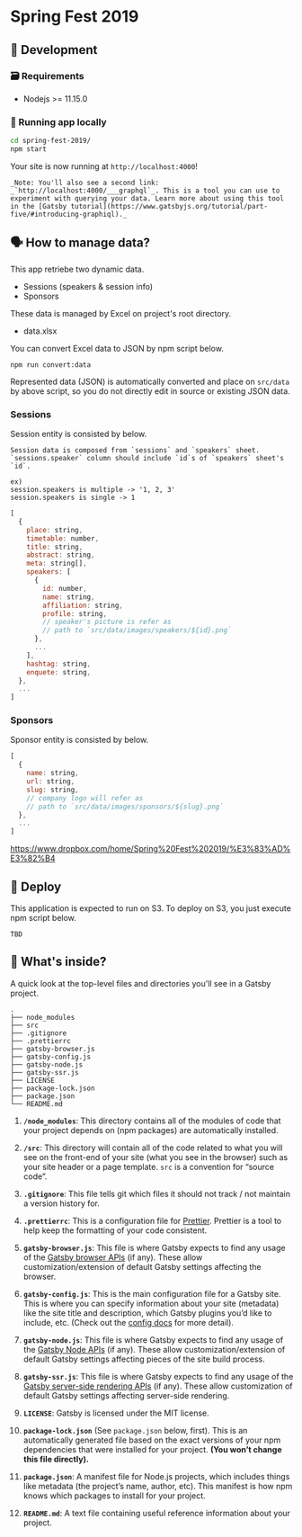 # Spring Fest 2019

## 🚀 Development

### 🗃 Requirements

- Nodejs >= 11.15.0

### 🚂 Running app locally

```sh
cd spring-fest-2019/
npm start
```

Your site is now running at `http://localhost:4000`!

    _Note: You'll also see a second link: _`http://localhost:4000/___graphql`_. This is a tool you can use to experiment with querying your data. Learn more about using this tool in the [Gatsby tutorial](https://www.gatsbyjs.org/tutorial/part-five/#introducing-graphiql)._

## 🗣 How to manage data?

This app retriebe two dynamic data.

- Sessions (speakers & session info)
- Sponsors

These data is managed by Excel on project's root directory.

- data.xlsx

You can convert Excel data to JSON by npm script below.

```
npm run convert:data
```

Represented data (JSON) is automatically converted and place on `src/data` by above script, so you do not directly edit in source or existing JSON data.

### Sessions

Session entity is consisted by below.

    Session data is composed from `sessions` and `speakers` sheet.
    `sessions.speaker` column should include `id`s of `speakers` sheet's `id`.

    ex)
    session.speakers is multiple -> '1, 2, 3'
    session.speakers is single -> 1

```javascript
[
  {
    place: string,
    timetable: number,
    title: string,
    abstract: string,
    meta: string[],
    speakers: [
      {
        id: number,
        name: string,
        affiliation: string,
        profile: string,
        // speaker's picture is refer as
        // path to `src/data/images/speakers/${id}.png`
      },
      ...
    ],
    hashtag: string,
    enquete: string,
  },
  ...
]
```

### Sponsors

Sponsor entity is consisted by below.

```javascript
[
  {
    name: string,
    url: string,
    slug: string,
    // company logo will refer as
    // path to `src/data/images/sponsors/${slug}.png`
  },
  ...
]
```

https://www.dropbox.com/home/Spring%20Fest%202019/%E3%83%AD%E3%82%B4

## 💫 Deploy

This application is expected to run on S3. To deploy on S3, you just execute npm script below.

```
TBD
```

## 🧐 What's inside?

A quick look at the top-level files and directories you'll see in a Gatsby project.

    .
    ├── node_modules
    ├── src
    ├── .gitignore
    ├── .prettierrc
    ├── gatsby-browser.js
    ├── gatsby-config.js
    ├── gatsby-node.js
    ├── gatsby-ssr.js
    ├── LICENSE
    ├── package-lock.json
    ├── package.json
    └── README.md

1.  **`/node_modules`**: This directory contains all of the modules of code that your project depends on (npm packages) are automatically installed.

2.  **`/src`**: This directory will contain all of the code related to what you will see on the front-end of your site (what you see in the browser) such as your site header or a page template. `src` is a convention for “source code”.

3.  **`.gitignore`**: This file tells git which files it should not track / not maintain a version history for.

4.  **`.prettierrc`**: This is a configuration file for [Prettier](https://prettier.io/). Prettier is a tool to help keep the formatting of your code consistent.

5.  **`gatsby-browser.js`**: This file is where Gatsby expects to find any usage of the [Gatsby browser APIs](https://www.gatsbyjs.org/docs/browser-apis/) (if any). These allow customization/extension of default Gatsby settings affecting the browser.

6.  **`gatsby-config.js`**: This is the main configuration file for a Gatsby site. This is where you can specify information about your site (metadata) like the site title and description, which Gatsby plugins you’d like to include, etc. (Check out the [config docs](https://www.gatsbyjs.org/docs/gatsby-config/) for more detail).

7.  **`gatsby-node.js`**: This file is where Gatsby expects to find any usage of the [Gatsby Node APIs](https://www.gatsbyjs.org/docs/node-apis/) (if any). These allow customization/extension of default Gatsby settings affecting pieces of the site build process.

8.  **`gatsby-ssr.js`**: This file is where Gatsby expects to find any usage of the [Gatsby server-side rendering APIs](https://www.gatsbyjs.org/docs/ssr-apis/) (if any). These allow customization of default Gatsby settings affecting server-side rendering.

9.  **`LICENSE`**: Gatsby is licensed under the MIT license.

10. **`package-lock.json`** (See `package.json` below, first). This is an automatically generated file based on the exact versions of your npm dependencies that were installed for your project. **(You won’t change this file directly).**

11. **`package.json`**: A manifest file for Node.js projects, which includes things like metadata (the project’s name, author, etc). This manifest is how npm knows which packages to install for your project.

12. **`README.md`**: A text file containing useful reference information about your project.
